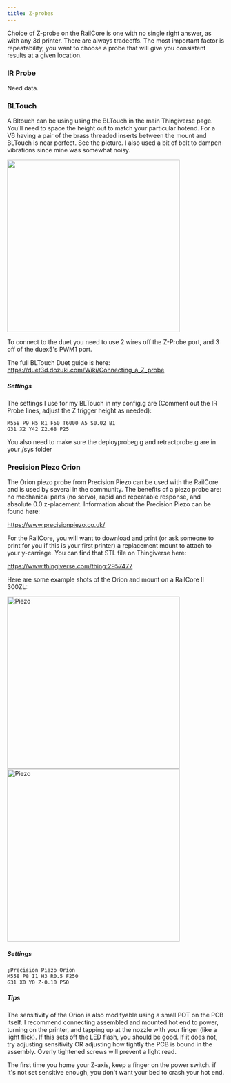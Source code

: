 ```yaml
---
title: Z-probes
--- 
```

Choice of Z-probe on the RailCore is one with no single right answer, as with any 3d printer. There are always tradeoffs.  The most important factor is repeatability, you want to choose a probe that will give you consistent results at a given location.

### IR Probe

Need data.

### BLTouch

A Bltouch can be using using the BLTouch in the main Thingiverse page.  You'll need to space the height out to match your particular hotend.  For a V6 having a pair of the brass threaded inserts between the mount and BLTouch is near perfect.  See the picture.  I also used a bit of belt to dampen vibrations since mine was somewhat noisy.

<a href="https://i.imgur.com/0miqDUb.png"><img src="https://i.imgur.com/0miqDUb.png" width="400"/></a>

To connect to the duet you need to use 2 wires off the Z-Probe port, and 3 off of the duex5's PWM1 port.

The full BLTouch Duet guide is here:
https://duet3d.dozuki.com/Wiki/Connecting_a_Z_probe

##### Settings

The settings I use for my BLTouch in my config.g are  (Comment out the IR Probe lines, adjust the Z trigger height as needed):

```
M558 P9 H5 R1 F50 T6000 A5 S0.02 B1
G31 X2 Y42 Z2.68 P25 
```

You also need to make sure the deployprobeg.g and retractprobe.g are in your /sys folder

### Precision Piezo Orion

The Orion piezo probe from Precision Piezo can be used with the RailCore and is used by several in the community. The benefits of a piezo probe are: no mechanical parts (no servo), rapid and repeatable response, and absolute 0.0 z-placement.  Information about the Precision Piezo can be found here:

https://www.precisionpiezo.co.uk/

For the RailCore, you will want to download and print (or ask someone to print for you if this is your first printer) a replacement mount to attach to your y-carriage.  You can find that STL file on Thingiverse here:

https://www.thingiverse.com/thing:2957477

Here are some example shots of the Orion and mount on a RailCore II 300ZL:

<img src="http://www.xepherys.net/Railcore/Pics/RCPiezo2.jpeg" alt="Piezo" width="400"/><img src="http://www.xepherys.net/Railcore/Pics/RCPiezo3.jpeg" alt="Piezo" width="400"/>

##### Settings

```
;Precision Piezo Orion
M558 P8 I1 H3 R0.5 F250
G31 X0 Y0 Z-0.10 P50
```

##### Tips

The sensitivity of the Orion is also modifyable using a small POT on the PCB itself.  I recommend connecting assembled and mounted hot end to power, turning on the printer, and tapping up at the nozzle with your finger (like a light flick).  If this sets off the LED flash, you should be good.  If it does not, try adjusting sensitivity OR adjusting how tightly the PCB is bound in the assembly.  Overly tightened screws will prevent a light read.

The first time you home your Z-axis, keep a finger on the power switch.  if it's not set sensitive enough, you don't want your bed to crash your hot end.
